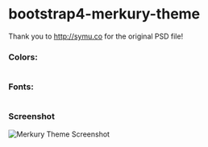 # bootstrap4-merkury-theme

Thank you to http://symu.co for the original PSD file!

### Colors:
```

```

### Fonts:
```

```

### Screenshot

![Merkury Theme Screenshot](murkury-theme/assets/img/screenshot-bootstrap4-merkury-theme.png)